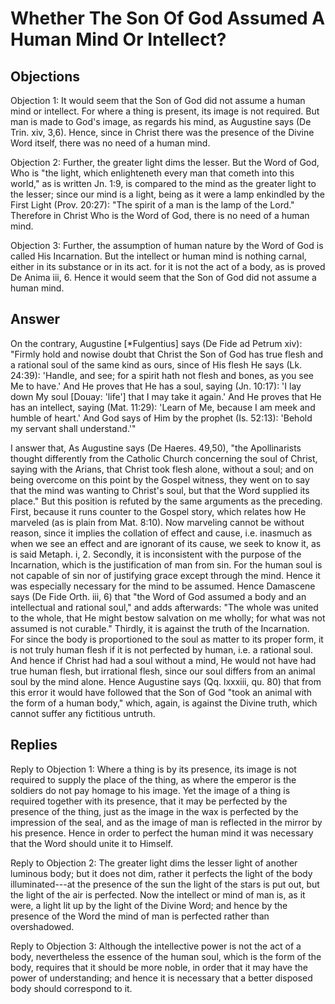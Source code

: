 # Whether The Son Of God Assumed A Human Mind Or Intellect?

## Objections

Objection 1: It would seem that the Son of God did not assume a human mind or intellect. For where a thing is present, its image is not required. But man is made to God's image, as regards his mind, as Augustine says (De Trin. xiv, 3,6). Hence, since in Christ there was the presence of the Divine Word itself, there was no need of a human mind.

Objection 2: Further, the greater light dims the lesser. But the Word of God, Who is "the light, which enlighteneth every man that cometh into this world," as is written Jn. 1:9, is compared to the mind as the greater light to the lesser; since our mind is a light, being as it were a lamp enkindled by the First Light (Prov. 20:27): "The spirit of a man is the lamp of the Lord." Therefore in Christ Who is the Word of God, there is no need of a human mind.

Objection 3: Further, the assumption of human nature by the Word of God is called His Incarnation. But the intellect or human mind is nothing carnal, either in its substance or in its act. for it is not the act of a body, as is proved De Anima iii, 6. Hence it would seem that the Son of God did not assume a human mind.

## Answer

On the contrary, Augustine [*Fulgentius] says (De Fide ad Petrum xiv): "Firmly hold and nowise doubt that Christ the Son of God has true flesh and a rational soul of the same kind as ours, since of His flesh He says (Lk. 24:39): 'Handle, and see; for a spirit hath not flesh and bones, as you see Me to have.' And He proves that He has a soul, saying (Jn. 10:17): 'I lay down My soul [Douay: 'life'] that I may take it again.' And He proves that He has an intellect, saying (Mat. 11:29): 'Learn of Me, because I am meek and humble of heart.' And God says of Him by the prophet (Is. 52:13): 'Behold my servant shall understand.'"

I answer that, As Augustine says (De Haeres. 49,50), "the Apollinarists thought differently from the Catholic Church concerning the soul of Christ, saying with the Arians, that Christ took flesh alone, without a soul; and on being overcome on this point by the Gospel witness, they went on to say that the mind was wanting to Christ's soul, but that the Word supplied its place." But this position is refuted by the same arguments as the preceding. First, because it runs counter to the Gospel story, which relates how He marveled (as is plain from Mat. 8:10). Now marveling cannot be without reason, since it implies the collation of effect and cause, i.e. inasmuch as when we see an effect and are ignorant of its cause, we seek to know it, as is said Metaph. i, 2. Secondly, it is inconsistent with the purpose of the Incarnation, which is the justification of man from sin. For the human soul is not capable of sin nor of justifying grace except through the mind. Hence it was especially necessary for the mind to be assumed. Hence Damascene says (De Fide Orth. iii, 6) that "the Word of God assumed a body and an intellectual and rational soul," and adds afterwards: "The whole was united to the whole, that He might bestow salvation on me wholly; for what was not assumed is not curable." Thirdly, it is against the truth of the Incarnation. For since the body is proportioned to the soul as matter to its proper form, it is not truly human flesh if it is not perfected by human, i.e. a rational soul. And hence if Christ had had a soul without a mind, He would not have had true human flesh, but irrational flesh, since our soul differs from an animal soul by the mind alone. Hence Augustine says (Qq. lxxxiii, qu. 80) that from this error it would have followed that the Son of God "took an animal with the form of a human body," which, again, is against the Divine truth, which cannot suffer any fictitious untruth.

## Replies

Reply to Objection 1: Where a thing is by its presence, its image is not required to supply the place of the thing, as where the emperor is the soldiers do not pay homage to his image. Yet the image of a thing is required together with its presence, that it may be perfected by the presence of the thing, just as the image in the wax is perfected by the impression of the seal, and as the image of man is reflected in the mirror by his presence. Hence in order to perfect the human mind it was necessary that the Word should unite it to Himself.

Reply to Objection 2: The greater light dims the lesser light of another luminous body; but it does not dim, rather it perfects the light of the body illuminated---at the presence of the sun the light of the stars is put out, but the light of the air is perfected. Now the intellect or mind of man is, as it were, a light lit up by the light of the Divine Word; and hence by the presence of the Word the mind of man is perfected rather than overshadowed.

Reply to Objection 3: Although the intellective power is not the act of a body, nevertheless the essence of the human soul, which is the form of the body, requires that it should be more noble, in order that it may have the power of understanding; and hence it is necessary that a better disposed body should correspond to it.